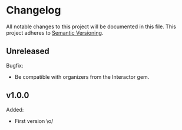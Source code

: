 # Changelog

All notable changes to this project will be documented in this file. This
project adheres to [Semantic Versioning](https://semver.org/spec/v2.0.0.html).

## Unreleased

Bugfix:
- Be compatible with organizers from the Interactor gem.

## v1.0.0

Added:
- First version \o/
